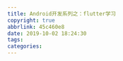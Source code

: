 ```yaml
---
title: Android开发系列之：flutter学习
copyright: true
abbrlink: 45c460e8
date: 2019-10-02 18:24:30
tags:
categories:
---
```


